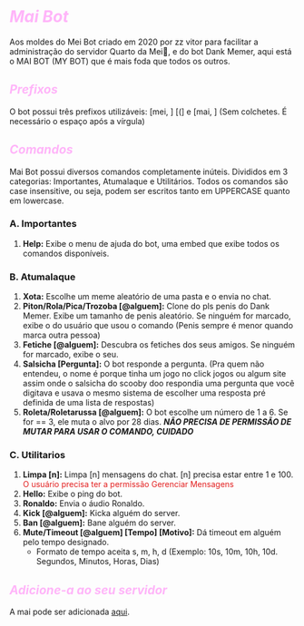 # <span style="color:#ffb5f9">*Mai Bot*</span>
Aos moldes do Mei Bot criado em 2020 por zz vitor para facilitar a administração do servidor Quarto da Mei🌼, e do bot Dank Memer, aqui está o MAI BOT (MY BOT) que é mais foda que todos os outros.

## <span style="color:#ffb5f9">*Prefixos*</span>

O bot possui três prefixos utilizáveis: \[mei, ] \[(] e \[mai, ] (Sem colchetes. É necessário o espaço após a vírgula)

## <span style="color:#ffb5f9">*Comandos*</span>

Mai Bot possui diversos comandos completamente inúteis. Divididos em 3 categorias: Importantes, Atumalaque e Utilitários. Todos os comandos são case insensitive, ou seja, podem ser escritos tanto em UPPERCASE quanto em lowercase.

### A. Importantes
1. **Help:** Exibe o menu de ajuda do bot, uma embed que exibe todos os comandos disponíveis.

### B. Atumalaque
1. **Xota:** Escolhe um meme aleatório de uma pasta e o envia no chat.
2. **Piton/Rola/Pica/Trozoba \[@alguem]:** Clone do pls penis do Dank Memer. Exibe um tamanho de penis aleatório. Se ninguém for marcado, exibe o do usuário que usou o comando (Penis sempre é menor quando marca outra pessoa)
3. **Fetiche \[@alguem]:** Descubra os fetiches dos seus amigos. Se ninguém for marcado, exibe o seu.
4. **Salsicha \[Pergunta]:** O bot responde a pergunta. (Pra quem não entendeu, o nome é porque tinha um jogo no click jogos ou algum site assim onde o salsicha do scooby doo respondia uma pergunta que você digitava e usava o mesmo sistema de escolher uma resposta pré definida de uma lista de respostas)
5. **Roleta/Roletarussa \[@alguem]:** O bot escolhe um número de 1 a 6. Se for == 3, ele muta o alvo por 28 dias. ***NÃO PRECISA DE PERMISSÃO DE MUTAR PARA USAR O COMANDO, CUIDADO*** 

### C. Utilitarios
1. **Limpa \[n]:** Limpa \[n] mensagens do chat. \[n] precisa estar entre 1 e 100. <span style="color:#e32020">O usuário precisa ter a permissão Gerenciar Mensagens</span>
2. **Hello:** Exibe o ping do bot.
3. **Ronaldo:** Envia o áudio Ronaldo.
4. **Kick \[@alguem]:** Kicka alguém do server.
5. **Ban \[@alguem]:** Bane alguém do server.
6. **Mute/Timeout \[@alguem] \[Tempo] \[Motivo]:** Dá timeout em alguém pelo tempo designado.
    * Formato de tempo aceita s, m, h, d (Exemplo: 10s, 10m, 10h, 10d. Segundos, Minutos, Horas, Dias)

## <span style="color:#ffb5f9">*Adicione-a ao seu servidor*</span>

A mai pode ser adicionada [aqui](https://discord.com/oauth2/authorize?client_id=1368640423698104400&permissions=8&integration_type=0&scope=bot).
